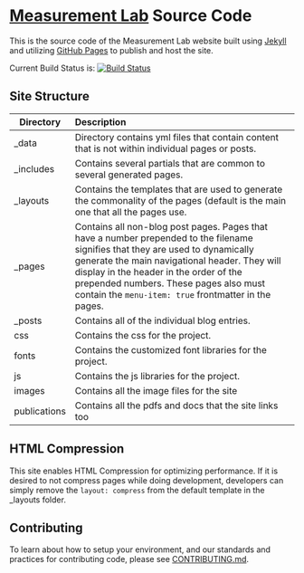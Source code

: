 # [Measurement Lab](http://www.measurementlab.net/) Source Code

This is the source code of the Measurement Lab website built using [Jekyll](http://jekyllrb.com) and utilizing [GitHub Pages](https://pages.github.com/) to publish and host the site.

Current Build Status is: [![Build Status](https://secure.travis-ci.org/m-lab/website.png?branch=master)](http://travis-ci.org/m-lab/website)

## Site Structure

| Directory | Description |
| ------------- |:------------- |
| _data | Directory contains yml files that contain content that is not within individual pages or posts. |
| _includes | Contains several partials that are common to several generated pages. |
| _layouts | Contains the templates that are used to generate the commonality of the pages (default is the main one that all the pages use. |
| _pages | Contains all non-blog post pages. Pages that have a number prepended to the filename signifies that they are used to dynamically generate the main navigational header.  They will display in the header in the order of the prepended numbers.  These pages also must contain the `menu-item: true` frontmatter in the pages. |
| _posts | Contains all of the individual blog entries. |
| css | Contains the css for the project. |
| fonts | Contains the customized font libraries for the project. |
| js | Contains the js libraries for the project. |
| images | Contains all the image files for the site |
| publications | Contains all the pdfs and docs that the site links too |

## HTML Compression

This site enables HTML Compression for optimizing performance.  If it is desired to not compress pages while doing development, developers can simply remove the `layout: compress` from the default template in the _layouts folder.

## Contributing

To learn about how to setup your environment, and our standards and practices for contributing code, please see [CONTRIBUTING.md](CONTRIBUTING.md).
